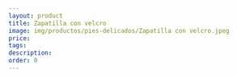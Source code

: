 ```yaml
---
layout: product
title: Zapatilla con velcro
image: img/productos/pies-delicados/Zapatilla con velcro.jpeg
price: 
tags: 
description: 
order: 0
---
```

